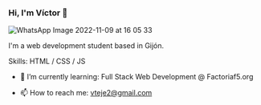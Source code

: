 ### Hi, I'm Víctor 👋

![WhatsApp Image 2022-11-09 at 16 05 33](https://github.com/victorteje/victorteje/assets/132447110/89fdf981-25c0-4f6a-9aeb-6f640ee10361)


I'm a web development student based in Gijón.

Skills: HTML / CSS / JS



- 🌱 I’m currently learning: Full Stack Web Development @ Factoriaf5.org

- 📫 How to reach me: vteje2@gmail.com

